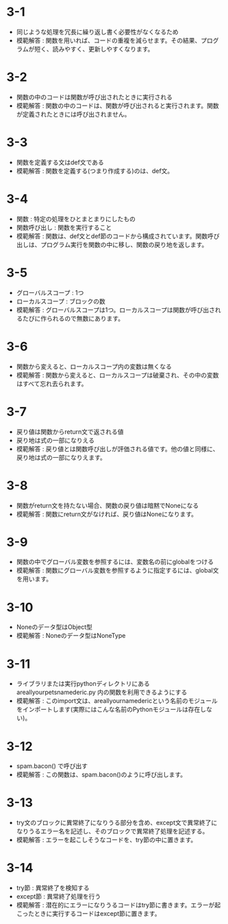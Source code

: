 # 3-1
- 同じような処理を冗長に繰り返し書く必要性がなくなるため
- 模範解答 : 関数を用いれば、コードの重複を減らせます。その結果、プログラムが短く、読みやすく、更新しやすくなります。

# 3-2
- 関数の中のコードは関数が呼び出されたときに実行される
- 模範解答 : 関数の中のコードは、関数が呼び出されると実行されます。関数が定義されたときには呼び出されません。

# 3-3
- 関数を定義する文はdef文である
- 模範解答 : 関数を定義する(つまり作成する)のは、def文。

# 3-4
- 関数 : 特定の処理をひとまとまりにしたもの
- 関数呼び出し : 関数を実行すること
- 模範解答 : 関数は、def文とdef節のコードから構成されています。関数呼び出しは、プログラム実行を関数の中に移し、関数の戻り地を返します。

# 3-5
- グローバルスコープ : 1つ
- ローカルスコープ : ブロックの数
- 模範解答 : グローバルスコープは1つ。ローカルスコープは関数が呼び出されるたびに作られるので無数にあります。

# 3-6
- 関数から変えると、ローカルスコープ内の変数は無くなる
- 模範解答 : 関数から変えると、ローカルスコープは破棄され、その中の変数はすべて忘れ去られます。

# 3-7
- 戻り値は関数からreturn文で返される値
- 戻り地は式の一部になりえる
- 模範解答 : 戻り値とは関数呼び出しが評価される値です。他の値と同様に、戻り地は式の一部になりえます。

# 3-8
- 関数がreturn文を持たない場合、関数の戻り値は暗黙でNoneになる
- 模範解答 : 関数にreturn文がなければ、戻り値はNoneになります。

# 3-9
- 関数の中でグローバル変数を参照するには、変数名の前にglobalをつける
- 模範解答 : 関数にグローバル変数を参照するように指定するには、global文を用います。

# 3-10
- Noneのデータ型はObject型
- 模範解答 : Noneのデータ型はNoneType

# 3-11
- ライブラリまたは実行pythonディレクトリにある areallyourpetsnamederic.py 内の関数を利用できるようにする
- 模範解答 : このimport文は、areallyournamedericという名前のモジュールをインポートします(実際にはこんな名前のPythonモジュールは存在しない)。

# 3-12
- spam.bacon() で呼び出す
- 模範解答 : この関数は、spam.bacon()のように呼び出します。

# 3-13
- try文のブロックに異常終了になりうる部分を含め、except文で異常終了になりうるエラー名を記述し、そのブロックで異常終了処理を記述する。
- 模範解答 : エラーを起こしそうなコードを、try節の中に置きます。

# 3-14
- try節 : 異常終了を検知する
- except節 : 異常終了処理を行う
- 模範解答 : 潜在的にエラーになりうるコードはtry節に書きます。エラーが起こったときに実行するコードはexcept節に置きます。
